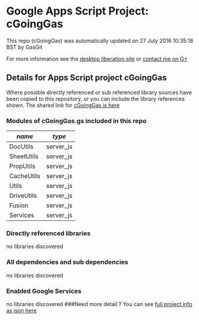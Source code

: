 # Google Apps Script Project: cGoingGas
This repo (cGoingGas) was automatically updated on 27 July 2016 10:35:18 BST by GasGit

For more information see the [desktop liberation site](http://ramblings.mcpher.com/Home/excelquirks/drivesdk/gettinggithubready "desktop liberation") or [contact me on G+](https://plus.google.com/+BruceMcpherson "Bruce McPherson - GDE")
## Details for Apps Script project cGoingGas
Where possible directly referenced or sub referenced library sources have been copied to this repository, or you can include the library references shown. 
The shared link for [cGoingGas is here](https://script.google.com/d/1MwAmfOkZHWjxkruCnxFwbiD8f53cgwM316Fg3V_94beCa82RFJqsGz2Q/edit?usp=sharing "open in the GAS IDE")

### Modules of cGoingGas.gs included in this repo
*name*|*type*
--- | --- 
DocUtils| server_js
SheetUtils| server_js
PropUtils| server_js
CacheUtils| server_js
Utils| server_js
DriveUtils| server_js
Fusion| server_js
Services| server_js
### Directly referenced libraries
no libraries discovered
### All dependencies and sub dependencies
no libraries discovered
### Enabled Google Services
no libraries discovered
###Need more detail ?
You can see [full project info as json here](info.json)
